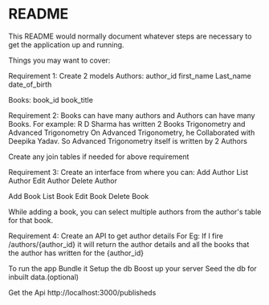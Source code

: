# README

This README would normally document whatever steps are necessary to get the
application up and running.

Things you may want to cover:

Requirement 1:
Create 2 models
Authors:
author_id
first_name
Last_name
date_of_birth

Books:
book_id
book_title

Requirement 2:
Books can have many authors and Authors can have many Books.
For example:
R D Sharma has written 2 Books Trigonometry and Advanced Trigonometry
On Advanced Trigonometry, he Collaborated with Deepika Yadav.
So Advanced Trigonometry itself is written by 2 Authors

Create any join tables if needed for above requirement

Requirement 3:
Create an interface from where you can:
Add Author
List Author
Edit Author
Delete Author

Add Book
List Book
Edit Book
Delete Book

While adding a book, you can select multiple authors from the author's table for that book.

Requirement 4:
Create an API to get author details
For Eg:
If I fire /authors/{author_id}
it will return the author details and all the books that the author has written for the {author_id}

To run the app
Bundle it
Setup the db
Boost up your server
Seed the db for inbuilt data.(optional)

Get the Api
http://localhost:3000/publisheds